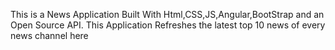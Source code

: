 This is a News Application Built With Html,CSS,JS,Angular,BootStrap and an Open Source API.
This Application Refreshes the latest top 10 news of every news channel here
